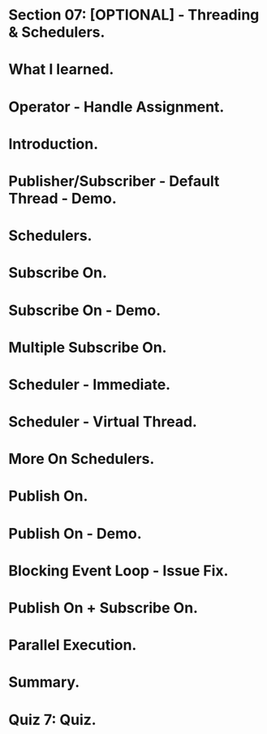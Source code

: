 # Section 07: [OPTIONAL] - Threading & Schedulers.

# What I learned.


# Operator - Handle Assignment.

# Introduction.

# Publisher/Subscriber - Default Thread - Demo.

# Schedulers.

# Subscribe On.

# Subscribe On - Demo.

# Multiple Subscribe On.

# Scheduler - Immediate.

# Scheduler - Virtual Thread.

# More On Schedulers.

# Publish On.

# Publish On - Demo.

# Blocking Event Loop - Issue Fix.

# Publish On + Subscribe On.

# Parallel Execution.

# Summary.

# Quiz 7: Quiz.
